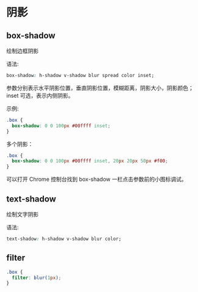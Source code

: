 # 阴影

## box-shadow

绘制边框阴影

语法:

```css
box-shadow: h-shadow v-shadow blur spread color inset;
```

参数分别表示水平阴影位置，垂直阴影位置，模糊距离，阴影大小，阴影颜色；inset 可选，表示内侧阴影。

示例:

```css
.box {
  box-shadow: 0 0 100px #00ffff inset;
}
```

多个阴影：

```css
.box {
  box-shadow: 0 0 100px #00ffff inset, 20px 20px 50px #f00;
}
```

可以打开 Chrome 控制台找到 box-shadow 一栏点击参数前的小图标调试。

## text-shadow

绘制文字阴影

语法:

```css
text-shadow: h-shadow v-shadow blur color;
```

## filter

```css
.box {
  filter: blur(1px);
}
```

